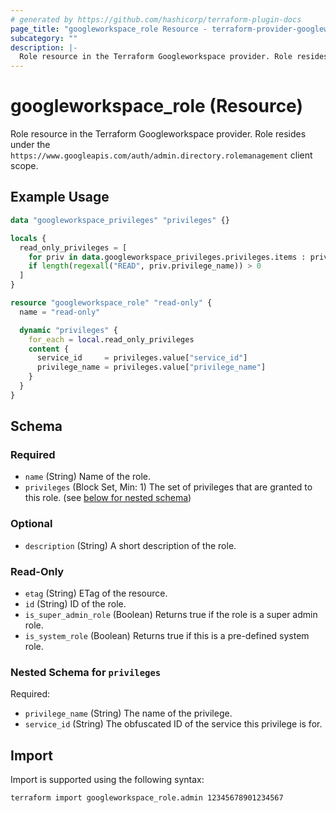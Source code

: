 ```yaml
---
# generated by https://github.com/hashicorp/terraform-plugin-docs
page_title: "googleworkspace_role Resource - terraform-provider-googleworkspace"
subcategory: ""
description: |-
  Role resource in the Terraform Googleworkspace provider. Role resides under the https://www.googleapis.com/auth/admin.directory.rolemanagement client scope.
---
```


# googleworkspace_role (Resource)

Role resource in the Terraform Googleworkspace provider. Role resides under the `https://www.googleapis.com/auth/admin.directory.rolemanagement` client scope.

## Example Usage

```terraform
data "googleworkspace_privileges" "privileges" {}

locals {
  read_only_privileges = [
    for priv in data.googleworkspace_privileges.privileges.items : priv
    if length(regexall("READ", priv.privilege_name)) > 0
  ]
}

resource "googleworkspace_role" "read-only" {
  name = "read-only"

  dynamic "privileges" {
    for_each = local.read_only_privileges
    content {
      service_id     = privileges.value["service_id"]
      privilege_name = privileges.value["privilege_name"]
    }
  }
}
```

<!-- schema generated by tfplugindocs -->
## Schema

### Required

- `name` (String) Name of the role.
- `privileges` (Block Set, Min: 1) The set of privileges that are granted to this role. (see [below for nested schema](#nestedblock--privileges))

### Optional

- `description` (String) A short description of the role.

### Read-Only

- `etag` (String) ETag of the resource.
- `id` (String) ID of the role.
- `is_super_admin_role` (Boolean) Returns true if the role is a super admin role.
- `is_system_role` (Boolean) Returns true if this is a pre-defined system role.

<a id="nestedblock--privileges"></a>
### Nested Schema for `privileges`

Required:

- `privilege_name` (String) The name of the privilege.
- `service_id` (String) The obfuscated ID of the service this privilege is for.

## Import

Import is supported using the following syntax:

```shell
terraform import googleworkspace_role.admin 12345678901234567
```
